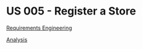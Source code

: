 # US 005 - Register a Store 

[Requirements Engineering](01.requirements-engineering/Readme.md)

[Analysis](02.analysis/Readme.md)
